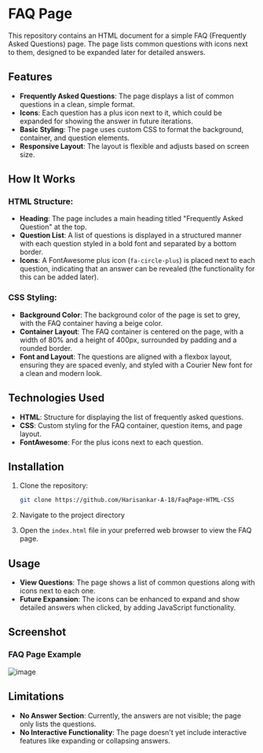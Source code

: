 # FAQ Page

This repository contains an HTML document for a simple FAQ (Frequently Asked Questions) page. The page lists common questions with icons next to them, designed to be expanded later for detailed answers.

## Features

- **Frequently Asked Questions**: The page displays a list of common questions in a clean, simple format.
- **Icons**: Each question has a plus icon next to it, which could be expanded for showing the answer in future iterations.
- **Basic Styling**: The page uses custom CSS to format the background, container, and question elements.
- **Responsive Layout**: The layout is flexible and adjusts based on screen size.

## How It Works

### HTML Structure:
- **Heading**: The page includes a main heading titled "Frequently Asked Question" at the top.
- **Question List**: A list of questions is displayed in a structured manner with each question styled in a bold font and separated by a bottom border.
- **Icons**: A FontAwesome plus icon (`fa-circle-plus`) is placed next to each question, indicating that an answer can be revealed (the functionality for this can be added later).

### CSS Styling:
- **Background Color**: The background color of the page is set to grey, with the FAQ container having a beige color.
- **Container Layout**: The FAQ container is centered on the page, with a width of 80% and a height of 400px, surrounded by padding and a rounded border.
- **Font and Layout**: The questions are aligned with a flexbox layout, ensuring they are spaced evenly, and styled with a Courier New font for a clean and modern look.

## Technologies Used

- **HTML**: Structure for displaying the list of frequently asked questions.
- **CSS**: Custom styling for the FAQ container, question items, and page layout.
- **FontAwesome**: For the plus icons next to each question.

## Installation

1. Clone the repository:
    ```bash
    git clone https://github.com/Harisankar-A-18/FaqPage-HTML-CSS

    ```

2. Navigate to the project directory

3. Open the `index.html` file in your preferred web browser to view the FAQ page.

## Usage

- **View Questions**: The page shows a list of common questions along with icons next to each one.
- **Future Expansion**: The icons can be enhanced to expand and show detailed answers when clicked, by adding JavaScript functionality.

## Screenshot

### FAQ Page Example
![image](https://github.com/user-attachments/assets/90544477-5852-4dce-965c-18c65a6beeab)


## Limitations

- **No Answer Section**: Currently, the answers are not visible; the page only lists the questions.
- **No Interactive Functionality**: The page doesn't yet include interactive features like expanding or collapsing answers.
